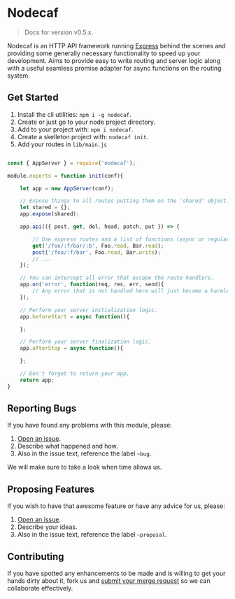 # Nodecaf

> Docs for version v0.5.x.

Nodecaf is an HTTP API framework running [Express](https://expressjs.com/) behind the scenes and providing some generally necessary functionality to speed up your development.
Aims to provide easy to write routing and server logic along with a useful
seamless promise adapter for async functions on the routing system.

## Get Started
1. Install the cli utilities: `npm i -g nodecaf`.
2. Create or just go to your node project directory.
3. Add to your project with: `npm i nodecaf`.
4. Create a skelleton project with: `nodecaf init`.
5. Add your routes in `lib/main.js`

```js

const { AppServer } = require('nodecaf');

module.exports = function init(conf){

    let app = new AppServer(conf);

    // Expose things to all routes putting them on the 'shared' object.
    let shared = {};
    app.expose(shared);

    app.api(({ post, get, del, head, patch, put }) => {

        // Use express routes and a list of functions (async or regular no matter).
        get('/foo/:f/bar/:b', Foo.read, Bar.read);
        post('/foo/:f/bar', Foo.read, Bar.write);
        // ...
    });

    // You can intercept all error that escape the route handlers.
    app.on('error', function(req, res, err, send){
        // Any error that is not handled here will just become a harmless 500.
    });

    // Perform your server initialization logic.
    app.beforeStart = async function(){

    };

    // Perform your server finalization logic.
    app.afterStop = async function(){

    };

    // Don't forget to return your app.
    return app;
}
```

## Reporting Bugs
If you have found any problems with this module, please:

1. [Open an issue](https://gitlab.com/GCSBOSS/nodecaf/issues/new).
2. Describe what happened and how.
3. Also in the issue text, reference the label `~bug`.

We will make sure to take a look when time allows us.

## Proposing Features
If you wish to have that awesome feature or have any advice for us, please:
1. [Open an issue](https://gitlab.com/GCSBOSS/nodecaf/issues/new).
2. Describe your ideas.
3. Also in the issue text, reference the label `~proposal`.

## Contributing
If you have spotted any enhancements to be made and is willing to get your hands dirty about it, fork us and [submit your merge request](https://gitlab.com/GCSBOSS/nodecaf/merge_requests/new) so we can collaborate effectively.

